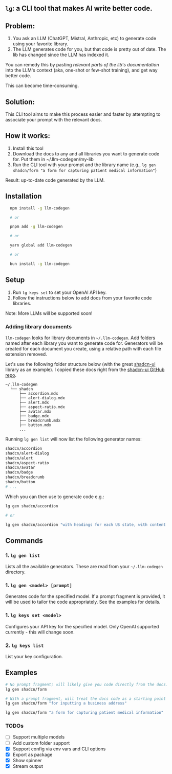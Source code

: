 ## `lg`: a CLI tool that makes AI write better code.

## Problem:

1. You ask an LLM (ChatGPT, Mistral, Anthropic, etc) to generate code using your favorite library.
2. The LLM generates code for you, but that code is pretty out of date. The lib has changed since the LLM has indexed it.

You can remedy this by pasting _relevant parts of the lib's documentation_ into the LLM's context (aka, one-shot or few-shot training), and get way better code.

This can become time-consuming.

## Solution:

This CLI tool aims to make this process easier and faster by attempting to associate your prompt with the relevant docs.

## How it works:

1. Install this tool
2. Download the docs to any and all libraries you want to generate code for. Put them in ~/.llm-codegen/my-lib
3. Run the CLI tool with your prompt and the library name (e.g., `lg gen shadcn/form "a form for capturing patient medical information"`)

Result: up-to-date code generated by the LLM.

## Installation

```bash
  npm install -g llm-codegen

  # or

  pnpm add -g llm-codegen

  # or

  yarn global add llm-codegen

  # or

  bun install -g llm-codegen
```

## Setup

1. Run `lg keys set` to set your OpenAI API key.
2. Follow the instructions below to add docs from your favorite code libraries.

Note: More LLMs will be supported soon!

### Adding library documents

`llm-codegen` looks for library documents in `~/.llm-codegen`. Add folders named after each library you want to generate code for. Generators will be created for each document you create, using a relative path with each file extension removed.

Let's use the following folder structure below (with the great [shadcn-ui](https://ui.shadcn.com/) library as an example). I copied these docs right from the [shadcn-ui GitHub repo](https://github.com/shadcn-ui/ui/tree/main/apps/www/content/docs/components).

```
~/.llm-codegen
  └── shadcn
      ├── accordion.mdx
      ├── alert-dialog.mdx
      ├── alert.mdx
      ├── aspect-ratio.mdx
      ├── avatar.mdx
      ├── badge.mdx
      ├── breadcrumb.mdx
      ├── button.mdx
      ...
```

Running `lg gen list` will now list the following generator names:

```bash
shadcn/accordion
shadcn/alert-dialog
shadcn/alert
shadcn/aspect-ratio
shadcn/avatar
shadcn/badge
shadcn/breadcrumb
shadcn/button
# ...
```

Which you can then use to generate code e.g.:

```bash
lg gen shadcn/accordion

# or

lg gen shadcn/accordion "with headings for each US state, with content for that states' capital, population, and area."

```

## Commands

### 1. `lg gen list`

Lists all the available generators. These are read from your `~/.llm-codegen` directory.

### 1. `lg gen <model> [prompt]`

Generates code for the specified model. If a prompt fragment is provided, it will be used to tailor the code appropriately. See the examples for details.

### 1. `lg keys set <model>`

Configures your API key for the specified model. Only OpenAI supported currently - this will change soon.

### 2. `lg keys list`

List your key configuration.

## Examples

```bash
# No prompt fragment; will likely give you code directly from the docs.
lg gen shadcn/form
```

```bash
# With a prompt fragment, will treat the docs code as a starting point and tailor it to your prompt.
lg gen shadcn/form "for inputting a business address"
```

```bash
lg gen shadcn/form "a form for capturing patient medical information"
```

### TODOs

- [ ] Support multiple models
- [ ] Add custom folder support
- [x] Support config via env vars and CLI options
- [x] Export as package
- [x] Show spinner
- [x] Stream output

